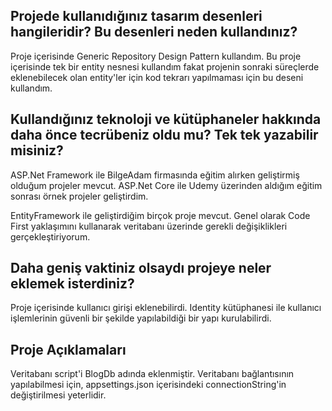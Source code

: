 ## Projede kullanıdığınız tasarım desenleri hangileridir? Bu desenleri neden kullandınız? 

Proje içerisinde Generic Repository Design Pattern kullandım. Bu proje içerisinde tek bir entity nesnesi kullandım fakat projenin sonraki süreçlerde eklenebilecek olan entity'ler için kod tekrarı yapılmaması için bu deseni kullandım.

## Kullandığınız teknoloji ve kütüphaneler hakkında daha önce tecrübeniz oldu mu? Tek tek yazabilir misiniz? 

ASP.Net Framework ile BilgeAdam firmasında eğitim alırken geliştirmiş olduğum projeler mevcut. ASP.Net Core ile Udemy üzerinden aldığım eğitim sonrası örnek projeler geliştirdim.

EntityFramework ile geliştirdiğim birçok proje mevcut. Genel olarak Code First yaklaşımını kullanarak veritabanı üzerinde gerekli değişiklikleri gerçekleştiriyorum.

## Daha geniş vaktiniz olsaydı projeye neler eklemek isterdiniz? 

Proje içerisinde kullanıcı girişi eklenebilirdi. Identity kütüphanesi ile kullanıcı işlemlerinin güvenli bir şekilde yapılabildiği bir yapı kurulabilirdi.

## Proje Açıklamaları

Veritabanı script'i BlogDb adında eklenmiştir. Veritabanı bağlantısının yapılabilmesi için, appsettings.json içerisindeki connectionString'in değiştirilmesi yeterlidir.